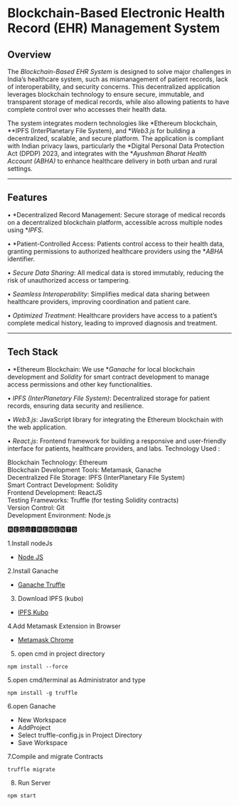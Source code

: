 
# Blockchain-Based Electronic Health Record (EHR) Management System

## Overview

The *Blockchain-Based EHR System* is designed to solve major challenges in India’s healthcare system, such as mismanagement of patient records, lack of interoperability, and security concerns. This decentralized application leverages blockchain technology to ensure secure, immutable, and transparent storage of medical records, while also allowing patients to have complete control over who accesses their health data.

The system integrates modern technologies like *Ethereum blockchain, **IPFS (InterPlanetary File System), and **Web3.js* for building a decentralized, scalable, and secure platform. The application is compliant with Indian privacy laws, particularly the *Digital Personal Data Protection Act (DPDP) 2023, and integrates with the **Ayushman Bharat Health Account (ABHA)* to enhance healthcare delivery in both urban and rural settings.

---

## Features

•⁠  ⁠*Decentralized Record Management: Secure storage of medical records on a decentralized blockchain platform, accessible across multiple nodes using **IPFS*.
  
•⁠  ⁠*Patient-Controlled Access: Patients control access to their health data, granting permissions to authorized healthcare providers using the **ABHA* identifier.

•⁠  ⁠*Secure Data Sharing*: All medical data is stored immutably, reducing the risk of unauthorized access or tampering.

•⁠  ⁠*Seamless Interoperability*: Simplifies medical data sharing between healthcare providers, improving coordination and patient care.

•⁠  ⁠*Optimized Treatment*: Healthcare providers have access to a patient’s complete medical history, leading to improved diagnosis and treatment.

---

## Tech Stack

•⁠  ⁠*Ethereum Blockchain: We use **Ganache* for local blockchain development and *Solidity* for smart contract development to manage access permissions and other key functionalities.
  
•⁠  ⁠*IPFS (InterPlanetary File System)*: Decentralized storage for patient records, ensuring data security and resilience.

•⁠  ⁠*Web3.js*: JavaScript library for integrating the Ethereum blockchain with the web application.

•⁠  ⁠*React.js*: Frontend framework for building a responsive and user-friendly interface for patients, healthcare providers, and labs.
Technology Used :

Blockchain Technology: Ethereum<br>
Blockchain Development Tools: Metamask, Ganache<br>
Decentralized File Storage: IPFS (InterPlanetary File System)<br>
Smart Contract Development: Solidity<br>
Frontend Development: ReactJS<br>
Testing Frameworks: Truffle (for testing Solidity contracts)<br>
Version Control: Git<br>
Development Environment: Node.js<br>




🆁🅴🆀🆄🅸🆁🅴🅼🅴🅽🆃🆂

1.Install nodeJs

* [Node JS](https://nodejs.org/en/download/)

2.Install Ganache

* [Ganache Truffle](https://www.trufflesuite.com/ganache)

3. Download IPFS (kubo)

* [IPFS Kubo](https://dist.ipfs.tech/#go-ipfs)

4.Add Metamask Extension in Browser

* [Metamask Chrome](https://chrome.google.com/webstore/detail/metamask/nkbihfbeogaeaoehlefnkodbefgpgknn?hl=en-US)

5. open cmd in project directory

```
npm install --force
```

5.open cmd/terminal as Administrator and type

```
npm install -g truffle
```

6.open Ganache
 
 *  New Workspace
 *  AddProject
 *  Select truffle-config.js in Project Directory
 *  Save Workspace

7.Compile and migrate Contracts
 ```
 truffle migrate
 ```
8. Run Server

```
npm start
```
